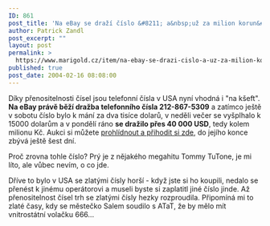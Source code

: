 ```yaml
---
ID: 861
post_title: 'Na eBay se draží číslo &#8211; a&nbsp;už za milion korun&#8230;'
author: Patrick Zandl
post_excerpt: ""
layout: post
permalink: >
  https://www.marigold.cz/item/na-ebay-se-drazi-cislo-a-uz-za-milion-korun
published: true
post_date: 2004-02-16 08:08:00
---
```

<P>Díky přenositelnosti čísel jsou telefonní čísla v USA nyní vhodná i "na kšeft".<STRONG> Na eBay právě běží dražba telefonního čísla 212-867-5309</STRONG> a zatímco ještě v sobotu číslo bylo k mání za dva tisíce dolarů, v neděli večer se vyšplhalo k 15000 dolarům a v pondělí ráno <STRONG>se dražilo přes 40 000 USD</STRONG>, tedy kolem milionu Kč. Aukci si můžete <A href="http://cgi.ebay.com/ws/eBayISAPI.dll?ViewItem&amp;item=3077991790&amp;category=1503" target=_blank>prohlídnout a přihodit si zde</A>, do jejího konce zbývá ještě šest dní.</P>
<P>Proč zrovna tohle číslo? Prý je z nějakého megahitu Tommy TuTone, je mi líto, ale vůbec nevím, o co jde. </P>
<P>Dříve to bylo v USA se zlatými čísly horší - když jste si ho koupili, nedalo se přenést k jinému operátorovi a museli byste si zaplatitl jiné číslo jinde. Až přenositelnost čísel trh se zlatými čísly hezky rozproudila. Připomíná mi to zlaté časy, kdy se městečko Salem soudilo s ATaT, že by mělo mít vnitrostátní volačku 666...</P>